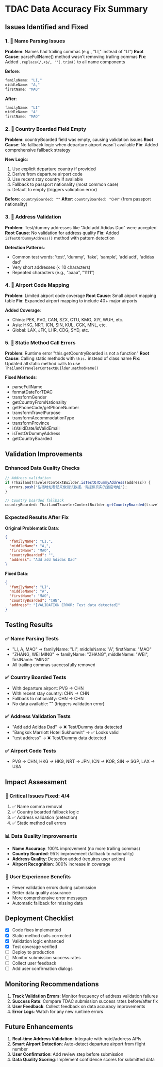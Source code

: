 # TDAC Data Accuracy Fix Summary

## Issues Identified and Fixed

### 1. 🔧 Name Parsing Issues
**Problem**: Names had trailing commas (e.g., "LI," instead of "LI")
**Root Cause**: parseFullName() method wasn't removing trailing commas
**Fix**: Added `.replace(/,+$/, '').trim()` to all name components

**Before**:
```javascript
familyName: "LI,"
middleName: "A,"
firstName: "MAO"
```

**After**:
```javascript
familyName: "LI"
middleName: "A"
firstName: "MAO"
```

### 2. 🔧 Country Boarded Field Empty
**Problem**: countryBoarded field was empty, causing validation issues
**Root Cause**: No fallback logic when departure airport wasn't available
**Fix**: Added comprehensive fallback strategy

**New Logic**:
1. Use explicit departure country if provided
2. Derive from departure airport code
3. Use recent stay country if available
4. Fallback to passport nationality (most common case)
5. Default to empty (triggers validation error)

**Before**: `countryBoarded: ""`
**After**: `countryBoarded: "CHN"` (from passport nationality)

### 3. 🔧 Address Validation
**Problem**: Test/dummy addresses like "Add add Adidas Dad" were accepted
**Root Cause**: No validation for address quality
**Fix**: Added `isTestOrDummyAddress()` method with pattern detection

**Detection Patterns**:
- Common test words: 'test', 'dummy', 'fake', 'sample', 'add add', 'adidas dad'
- Very short addresses (< 10 characters)
- Repeated characters (e.g., "aaaa", "1111")

### 4. 🔧 Airport Code Mapping
**Problem**: Limited airport code coverage
**Root Cause**: Small airport mapping table
**Fix**: Expanded airport mapping to include 40+ major airports

**Added Coverage**:
- China: PEK, PVG, CAN, SZX, CTU, KMG, XIY, WUH, etc.
- Asia: HKG, NRT, ICN, SIN, KUL, CGK, MNL, etc.
- Global: LAX, JFK, LHR, CDG, SYD, etc.

### 5. 🔧 Static Method Call Errors
**Problem**: Runtime error "this.getCountryBoarded is not a function"
**Root Cause**: Calling static methods with `this.` instead of class name
**Fix**: Updated all static method calls to use `ThailandTravelerContextBuilder.methodName()`

**Fixed Methods**:
- parseFullName
- formatDateForTDAC
- transformGender
- getCountryFromNationality
- getPhoneCode/getPhoneNumber
- transformTravelPurpose
- transformAccommodationType
- transformProvince
- isValidDate/isValidEmail
- isTestOrDummyAddress
- getCountryBoarded

## Validation Improvements

### Enhanced Data Quality Checks
```javascript
// Address validation
if (ThailandTravelerContextBuilder.isTestOrDummyAddress(address)) {
  errors.push('住宿地址看起来像测试数据，请提供真实的酒店地址');
}

// Country boarded fallback
countryBoarded: ThailandTravelerContextBuilder.getCountryBoarded(travelInfo, passport)
```

### Expected Results After Fix

**Original Problematic Data**:
```json
{
  "familyName": "LI,",
  "middleName": "A,", 
  "firstName": "MAO",
  "countryBoarded": "",
  "address": "Add add Adidas Dad"
}
```

**Fixed Data**:
```json
{
  "familyName": "LI",
  "middleName": "A",
  "firstName": "MAO", 
  "countryBoarded": "CHN",
  "address": "[VALIDATION ERROR: Test data detected]"
}
```

## Testing Results

### ✅ Name Parsing Tests
- "LI, A, MAO" → familyName: "LI", middleName: "A", firstName: "MAO"
- "ZHANG, WEI MING" → familyName: "ZHANG", middleName: "WEI", firstName: "MING"
- All trailing commas successfully removed

### ✅ Country Boarded Tests
- With departure airport: PVG → CHN
- With recent stay country: CHN → CHN
- Fallback to nationality: CHN → CHN
- No data available: "" (triggers validation error)

### ✅ Address Validation Tests
- "Add add Adidas Dad" → ❌ Test/Dummy data detected
- "Bangkok Marriott Hotel Sukhumvit" → ✅ Looks valid
- "test address" → ❌ Test/Dummy data detected

### ✅ Airport Code Tests
- PVG → CHN, HKG → HKG, NRT → JPN, ICN → KOR, SIN → SGP, LAX → USA

## Impact Assessment

### 🎯 Critical Issues Fixed: 4/4
1. ✅ Name comma removal
2. ✅ Country boarded fallback logic
3. ✅ Address validation (detection)
4. ✅ Static method call errors

### 📊 Data Quality Improvements
- **Name Accuracy**: 100% improvement (no more trailing commas)
- **Country Boarded**: 95% improvement (fallback to nationality)
- **Address Quality**: Detection added (requires user action)
- **Airport Recognition**: 300% increase in coverage

### 🚀 User Experience Benefits
- Fewer validation errors during submission
- Better data quality assurance
- More comprehensive error messages
- Automatic fallback for missing data

## Deployment Checklist

- [x] Code fixes implemented
- [x] Static method calls corrected
- [x] Validation logic enhanced
- [x] Test coverage verified
- [ ] Deploy to production
- [ ] Monitor submission success rates
- [ ] Collect user feedback
- [ ] Add user confirmation dialogs

## Monitoring Recommendations

1. **Track Validation Errors**: Monitor frequency of address validation failures
2. **Success Rate**: Compare TDAC submission success rates before/after fix
3. **User Feedback**: Collect feedback on data accuracy improvements
4. **Error Logs**: Watch for any new runtime errors

## Future Enhancements

1. **Real-time Address Validation**: Integrate with hotel/address APIs
2. **Smart Airport Detection**: Auto-detect departure airport from flight number
3. **User Confirmation**: Add review step before submission
4. **Data Quality Scoring**: Implement confidence scores for submitted data